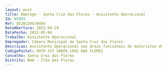 ```yaml
--- 
layout: post
title: Emprego - Santa Cruz das Flores - Assistente Operacional
Id: 95993
Ref: OE202204/0494
DataAbertura: 2022-04-19
DataFecho: 2022-05-04
Trabalho: Assistente Operacional
Empregador: Câmara Municipal de Santa Cruz das Flores
Descricao: Assistente Operacional nas áreas funcionais de motoristas de pesados, eletricista,pedreiro,cantoneiro de limpeza, ATL,serviços gerais obras.
CodigoPostal: 9970-337 SANTA CRUZ DAS FLORES
Concelho: Santa Cruz das Flores
Distrito: RAA - Ilha das Flores
--- 
```

